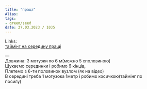 ```yaml
---
title: "праща"
Alias: 
tags:
- green/seed
date: 27.03.2023 / 1035  
---
```

Links:  
[таймінг на середину пращі](https://youtu.be/6mfJuX4rTpQ?t=1860) 

—  
Довжина: 3 мотузки по 6 м(можно 5 споловиною)  
Шукаємо серединки і робимо 6 кінців,  
Плетемо з 6-ти половинок вузлом (як на відео)  
В середині треба 1 мотузока 1метр і робимо косичкою(таймінг по посилу)